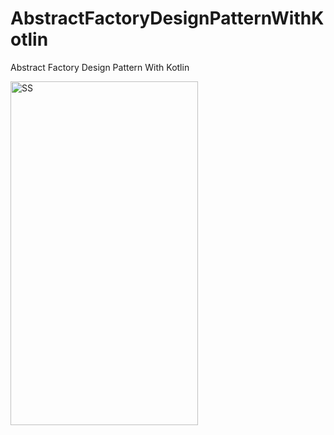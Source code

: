 # AbstractFactoryDesignPatternWithKotlin
Abstract Factory Design Pattern With Kotlin

<img src="https://github.com/harunkor/AbstractFactoryDesignPatternWithKotlin/blob/master/app/device-2022-01-01-234127.gif?raw=true" alt="SS" width="300" height="550">


